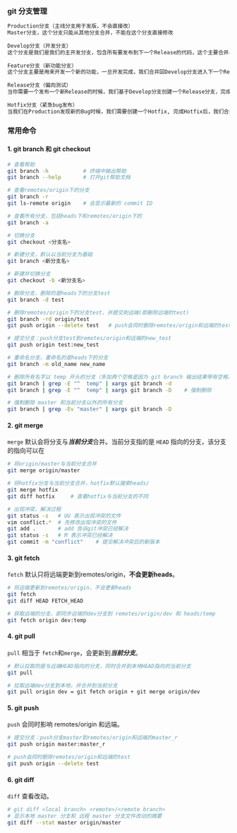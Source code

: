 ### git 分支管理
```bash
Production分支（主线分支用于发版，不会直接改）
Master分支，这个分支只能从其他分支合并，不能在这个分支直接修改
 
Develop分支（开发分支）
这个分支是我们是我们的主开发分支，包含所有要发布到下一个Release的代码，这个主要合并与其他分支，比如Feature分支
 
Feature分支（新功能分支）
这个分支主要是用来开发一个新的功能，一旦开发完成，我们合并回Develop分支进入下一个Release 
 
Release分支（偏向测试）
当你需要一个发布一个新Release的时候，我们基于Develop分支创建一个Release分支，完成Release后，我们合并到Master和Develop分支
 
Hotfix分支（紧急bug发布）
当我们在Production发现新的Bug时候，我们需要创建一个Hotfix, 完成Hotfix后，我们合并回Master和Develop分支，所以Hotfix的改动会进入下一个Release
```

### 常用命令

#### 1. git branch 和 git checkout

```bash
# 查看帮助
git branch -h			# 终端中输出帮助
git branch --help		# 打开git帮助文档

# 查看remotes/origin下的分支
git branch -r
git ls-remote origin	# 会显示最新的 commit ID

# 查看所有分支，包括heads下和remotes/origin下的
git branch -a

# 切换分支
git checkout <分支名>

# 新建分支，默认以当前分支为基础
git branch <新分支名>

# 新建并切换分支
git checkout -b <新分支名>

# 删除分支，删除的是heads下的分支test
git branch -d test

# 删除remotes/origin下的分支test，并提交到远端(即删除远端的test)
git branch -rd origin/test
git push origin --delete test	# push会同时删除remotes/origin和远端的test

# 提交分支：push分支test到remotes/origin和远端的new_test
git push origin test:new_test

# 重命名分支，重命名的是heads下的分支
git branch -m old_name new_name

# 删除所有名字以 temp 开头的分支（多加两个空格是因为 git branch 输出结果带有空格）
git branch | grep -E "^  temp" | xargs git branch -d
git branch | grep -E "^  temp" | xargs git branch -D	# 强制删除

# 强制删除 master 和当前分支以外的所有分支
git branch | grep -Ev "master" | xargs git branch -D
```

#### 2. git merge

`merge` 默认会将分支与***当前分支***合并。当前分支指的是 `HEAD` 指向的分支，该分支的指向可以在

```bash
# 将origin/master与当前分支合并
git merge origin/master

# 将hotfix分支与当前分支合并，hotfix默认搜索heads/
git merge hotfix
git diff hotfix 	# 查看hotfix与当前分支的不同

# 出现冲突，解决过程
git status -s	# UU 表示出现冲突的文件
vim conflict.*	# 先修改出现冲突的文件
git add .		# add 告诉git冲突已经解决
git status -s	# M 表示冲突已经解决
git commit -m "conflict"	# 提交解决冲突后的新版本
```

#### 3. git fetch

`fetch` 默认只将远端更新到remotes/origin，**不会更新heads**。

```bash
# 将远端更新到remotes/origin，不会更新heads
git fetch
git diff HEAD FETCH_HEAD	

# 获取远端的分支，即同步远端的dev分支到 remotes/origin/dev 和 heads/temp
git fetch origin dev:temp
```

#### 4. git pull

`pull` 相当于 `fetch`和`merge`，会更新到***当前分支***。

```bash
# 默认拉取的是与远端HEAD指向的分支，同时合并到本地HEAD指向的当前分支
git pull 

# 拉取远端dev分支到本地，并合并到当前分支
git pull origin dev = git fetch origin + git merge origin/dev
```

#### 5. git push

`push` 会同时影响 remotes/origin 和远端。

```bash
# 提交分支：push分支master到remotes/origin和远端的master_r
git push origin master:master_r

# push会同时删除remotes/origin和远端的test
git push origin --delete test	
```

#### 6. git diff

`diff` 查看改动。

```bash
# git diff <local branch> <remote>/<remote branch>　
# 显示本地 master 分支和 远程 master 分支文件改动的摘要
git diff --stat master origin/master  
```

### 